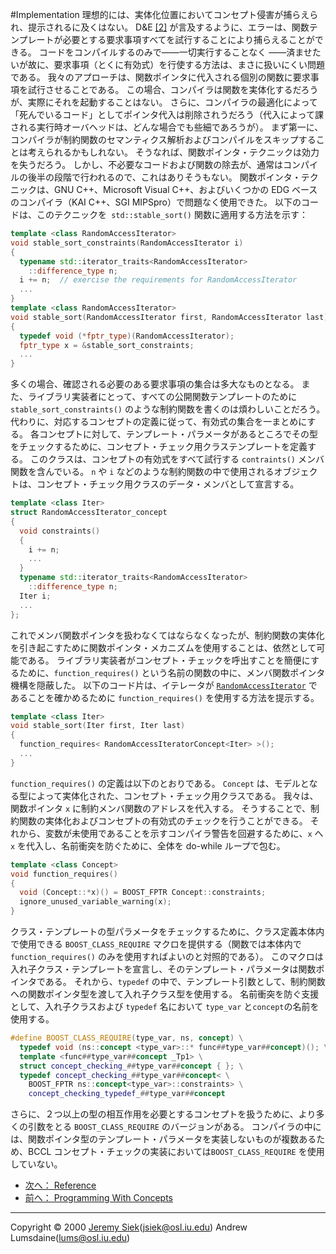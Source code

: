 #Implementation
理想的には、実体化位置においてコンセプト侵害が捕らえられ、提示されるに及くはない。 D&E [[2]](./bibliography.md#design-and-evolution) が言及するように、エラーは、関数テンプレートが必要とする要求事項すべてを試行することにより捕らえることができる。 コードをコンパイルするのみで――一切実行することなく ――済ませたいが故に、要求事項（とくに有効式）を行使する方法は、まさに扱いにくい問題である。 我々のアプローチは、関数ポインタに代入される個別の関数に要求事項を試行させることである。 この場合、コンパイラは関数を実体化するだろうが、実際にそれを起動することはない。 さらに、コンパイラの最適化によって「死んでいるコード」としてポインタ代入は削除されうだろう（代入によって課される実行時オーバヘッドは、どんな場合でも些細であろうが）。 まず第一に、コンパイラが制約関数のセマンティクス解析およびコンパイルをスキップすることは考えられるかもしれない。 そうなれば、関数ポインタ・テクニックは効力を失うだろう。 しかし、不必要なコードおよび関数の除去が、通常はコンパイルの後半の段階で行われるので、これはありそうもない。 関数ポインタ・テクニックは、GNU C++、Microsoft Visual C++、およびいくつかの EDG ベースのコンパイラ（KAI C++、SGI MIPSpro）で問題なく使用できた。 以下のコードは、このテクニックを` std::stable_sort()` 関数に適用する方法を示す：

```cpp
template <class RandomAccessIterator>
void stable_sort_constraints(RandomAccessIterator i)
{
  typename std::iterator_traits<RandomAccessIterator>
    ::difference_type n;
  i += n;  // exercise the requirements for RandomAccessIterator
  ...
}
template <class RandomAccessIterator>
void stable_sort(RandomAccessIterator first, RandomAccessIterator last)
{
  typedef void (*fptr_type)(RandomAccessIterator);
  fptr_type x = &stable_sort_constraints;
  ...
}
```

多くの場合、確認される必要のある要求事項の集合は多大なものとなる。 また、ライブラリ実装者にとって、すべての公開関数テンプレートのために `stable_sort_constraints()` のような制約関数を書くのは煩わしいことだろう。 代わりに、対応するコンセプトの定義に従って、有効式の集合を一まとめにする。 各コンセプトに対して、テンプレート・パラメータがあるところでその型をチェックするために、コンセプト・チェック用クラステンプレートを定義する。 このクラスは、コンセプトの有効式をすべて試行する `contraints()` メンバ関数を含んでいる。 `n` や `i` などのような制約関数の中で使用されるオブジェクトは、コンセプト・チェック用クラスのデータ・メンバとして宣言する。

```cpp
template <class Iter>
struct RandomAccessIterator_concept
{
  void constraints()
  {
    i += n;
    ...
  }
  typename std::iterator_traits<RandomAccessIterator>
    ::difference_type n;
  Iter i;
  ...
};
```

これでメンバ関数ポインタを扱わなくてはならなくなったが、制約関数の実体化を引き起こすために関数ポインタ・メカニズムを使用することは、依然として可能である。 ライブラリ実装者がコンセプト・チェックを呼出すことを簡便にするために、`function_requires()` という名前の関数の中に、メンバ関数ポインタ機構を隠蔽した。 以下のコード片は、イテレータが [`RandomAccessIterator`](http://www.sgi.com/tech/stl/RandomAccessIterator.html) であることを確かめるために `function_requires()` を使用する方法を提示する。

```cpp
template <class Iter>
void stable_sort(Iter first, Iter last)
{
  function_requires< RandomAccessIteratorConcept<Iter> >();
  ...
}
```

`function_requires()` の定義は以下のとおりである。 `Concept` は、モデルとなる型によって実体化された、コンセプト・チェック用クラスである。 我々は、関数ポインタ `x` に制約メンバ関数のアドレスを代入する。 そうすることで、制約関数の実体化およびコンセプトの有効式のチェックを行うことができる。 それから、変数が未使用であることを示すコンパイラ警告を回避するために、`x` へ `x` を代入し、名前衝突を防ぐために、全体を do-while ループで包む。

```cpp
template <class Concept>
void function_requires()
{
  void (Concept::*x)() = BOOST_FPTR Concept::constraints;
  ignore_unused_variable_warning(x);
}
```

クラス・テンプレートの型パラメータをチェックするために、クラス定義本体内で使用できる `BOOST_CLASS_REQUIRE` マクロを提供する（関数では本体内で `function_requires()` のみを使用すればよいのと対照的である）。 このマクロは入れ子クラス・テンプレートを宣言し、そのテンプレート・パラメータは関数ポインタである。 それから、`typedef` の中で、テンプレート引数として、制約関数への関数ポインタ型を渡して入れ子クラス型を使用する。 名前衝突を防ぐ支援として、入れ子クラスおよび `typedef` 名において `type_var` と`concept`の名前を使用する。

```cpp
#define BOOST_CLASS_REQUIRE(type_var, ns, concept) \
  typedef void (ns::concept <type_var>::* func##type_var##concept)(); \
  template <func##type_var##concept _Tp1> \
  struct concept_checking_##type_var##concept { }; \
  typedef concept_checking_##type_var##concept< \
    BOOST_FPTR ns::concept<type_var>::constraints> \
    concept_checking_typedef_##type_var##concept
```

さらに、２つ以上の型の相互作用を必要とするコンセプトを扱うために、より多くの引数をとる `BOOST_CLASS_REQUIRE` のバージョンがある。 コンパイラの中には、関数ポインタ型のテンプレート・パラメータを実装しないものが複数あるため、BCCL コンセプト・チェックの実装においては`BOOST_CLASS_REQUIRE` を使用していない。


- [次へ： Reference](./reference.md)
- [前へ： Programming With Concepts](./prog_with_concepts.md)

***
Copyright © 2000 [Jeremy Siek](http://www.boost.org/doc/libs/1_31_0/people/jeremy_siek.htm)(<jsiek@osl.iu.edu>) Andrew Lumsdaine(<lums@osl.iu.edu>)

